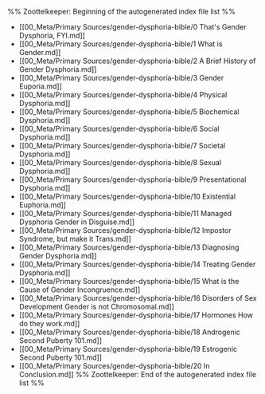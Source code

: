 %% Zoottelkeeper: Beginning of the autogenerated index file list  %%
-  [[00_Meta/Primary Sources/gender-dysphoria-bible/0 That's Gender Dysphoria, FYI.md]]
-  [[00_Meta/Primary Sources/gender-dysphoria-bible/1 What is Gender.md]]
-  [[00_Meta/Primary Sources/gender-dysphoria-bible/2 A Brief History of Gender Dysphoria.md]]
-  [[00_Meta/Primary Sources/gender-dysphoria-bible/3 Gender Euporia.md]]
-  [[00_Meta/Primary Sources/gender-dysphoria-bible/4 Physical Dysphoria.md]]
-  [[00_Meta/Primary Sources/gender-dysphoria-bible/5 Biochemical Dysphoria.md]]
-  [[00_Meta/Primary Sources/gender-dysphoria-bible/6 Social Dysphoria.md]]
-  [[00_Meta/Primary Sources/gender-dysphoria-bible/7 Societal Dysphoria.md]]
-  [[00_Meta/Primary Sources/gender-dysphoria-bible/8 Sexual Dysphoria.md]]
-  [[00_Meta/Primary Sources/gender-dysphoria-bible/9 Presentational Dysphoria.md]]
-  [[00_Meta/Primary Sources/gender-dysphoria-bible/10 Existential Euphoria.md]]
-  [[00_Meta/Primary Sources/gender-dysphoria-bible/11 Managed Dysphoria Gender in Disguise.md]]
-  [[00_Meta/Primary Sources/gender-dysphoria-bible/12 Impostor Syndrome, but make it Trans.md]]
-  [[00_Meta/Primary Sources/gender-dysphoria-bible/13 Diagnosing Gender Dysphoria.md]]
-  [[00_Meta/Primary Sources/gender-dysphoria-bible/14 Treating Gender Dysphoria.md]]
-  [[00_Meta/Primary Sources/gender-dysphoria-bible/15 What is the Cause of Gender Incongruence.md]]
-  [[00_Meta/Primary Sources/gender-dysphoria-bible/16 Disorders of Sex Development Gender is not Chromosomal.md]]
-  [[00_Meta/Primary Sources/gender-dysphoria-bible/17 Hormones How do they work.md]]
-  [[00_Meta/Primary Sources/gender-dysphoria-bible/18 Androgenic Second Puberty 101.md]]
-  [[00_Meta/Primary Sources/gender-dysphoria-bible/19 Estrogenic Second Puberty 101.md]]
-  [[00_Meta/Primary Sources/gender-dysphoria-bible/20 In Conclusion.md]]
%% Zoottelkeeper: End of the autogenerated index file list  %%
